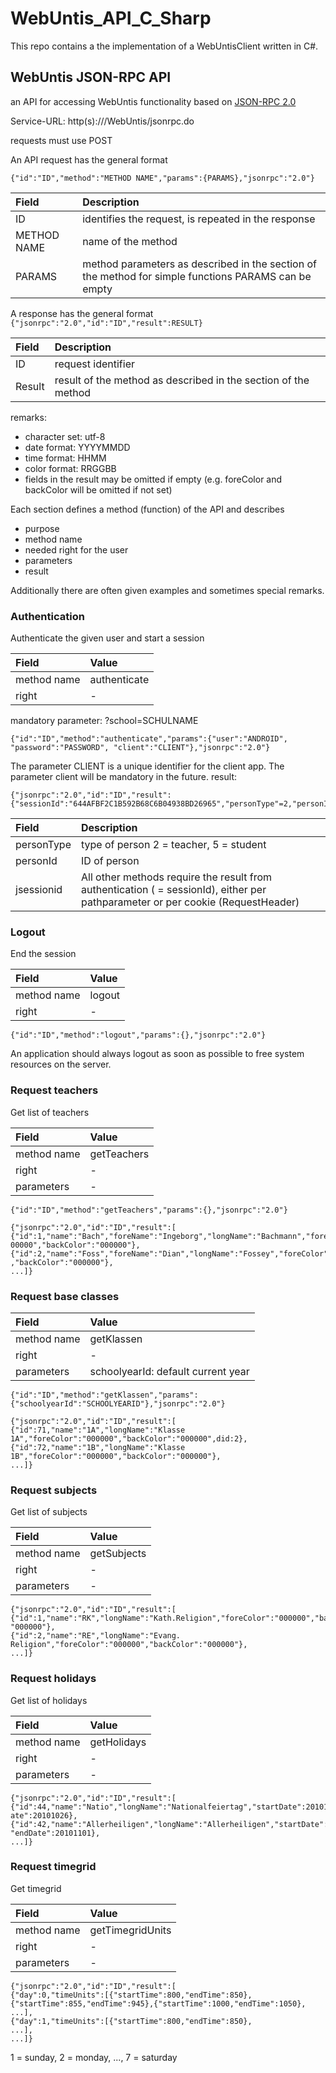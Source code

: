 # WebUntis_API_C_Sharp

This repo contains a the implementation of a WebUntisClient written in C#.

## WebUntis JSON-RPC API

an API for accessing WebUntis functionality based on [JSON-RPC 2.0]( http://groups.google.com/group/json-rpc/web/json-rpc-2-0 )

Service-URL: http(s)://<SERVER>/WebUntis/jsonrpc.do

requests must use POST

An API request has the general format

``` {"id":"ID","method":"METHOD NAME","params":{PARAMS},"jsonrpc":"2.0"} ```

| Field         | Description                                                   |
|:--------------|:--------------------------------------------------------------|
| ID            | identifies the request, is repeated in the response           |
| METHOD NAME   | name of the method                                            |
| PARAMS        | method parameters as described in the section of the method for simple functions PARAMS can be empty  |

A response has the general format
```{"jsonrpc":"2.0","id":"ID","result":RESULT}```


| Field         | Description                                                   |
|:--------------|:--------------------------------------------------------------|
| ID            | request identifier                                            |
| Result        | result of the method as described in the section of the method |

remarks:
- character set: utf-8
- date format: YYYYMMDD 
- time format: HHMM
- color format: RRGGBB
- fields in the result may be omitted if empty (e.g. foreColor and  backColor will be omitted if 
not set)

Each section defines a method (function) of the API and describes
- purpose 
- method name
- needed right for the user 
- parameters
- result

Additionally there are often given examples and sometimes special remarks.

### Authentication
Authenticate the given user and start a session

| Field         | Value        |
|:--------------|:-------------|
| method name   | authenticate |
| right         | -            |

mandatory parameter: ?school=SCHULNAME

```
{"id":"ID","method":"authenticate","params":{"user":"ANDROID", 
"password":"PASSWORD", "client":"CLIENT"},"jsonrpc":"2.0"}
```

The parameter CLIENT is a unique identifier for the client app. The parameter client will be 
mandatory in the future.
result: 
```
{"jsonrpc":"2.0","id":"ID","result":
{"sessionId":"644AFBF2C1B592B68C6B04938BD26965","personType"=2,"personId"=17}
```



| Field         | Description                                                   |
|:--------------|:--------------------------------------------------------------|
| personType | type of person 2 = teacher, 5 = student |
| personId | ID of person |
| jsessionid | All other methods require the result from authentication ( = sessionId), either per pathparameter or per cookie (RequestHeader)|

### Logout

End the session

| Field         | Value        |
|:--------------|:-------------|
| method name   | logout       |
| right         | -            |

```
{"id":"ID","method":"logout","params":{},"jsonrpc":"2.0"}
```

An application should always logout as soon as possible to free system resources on the server.

### Request teachers

Get list of teachers


| Field         | Value        |
|:--------------|:-------------|
| method name   | getTeachers  |
| right         | -            |
| parameters    | -            |

```
{"id":"ID","method":"getTeachers","params":{},"jsonrpc":"2.0"}
```

```
{"jsonrpc":"2.0","id":"ID","result":[ 
{"id":1,"name":"Bach","foreName":"Ingeborg","longName":"Bachmann","foreColor":"0
00000","backColor":"000000"}, 
{"id":2,"name":"Foss","foreName":"Dian","longName":"Fossey","foreColor":"000000"
,"backColor":"000000"}, 
...]}
```

### Request base classes


| Field         | Value        |
|:--------------|:-------------|
| method name   | getKlassen   |
| right         | -            |
| parameters    | schoolyearId: default current year |

```
{"id":"ID","method":"getKlassen","params": 
{"schoolyearId":"SCHOOLYEARID"},"jsonrpc":"2.0"}
```

```
{"jsonrpc":"2.0","id":"ID","result":[ 
{"id":71,"name":"1A","longName":"Klasse
1A","foreColor":"000000","backColor":"000000",did:2}, 
{"id":72,"name":"1B","longName":"Klasse
1B","foreColor":"000000","backColor":"000000"}, 
...]}
```

### Request subjects

Get list of subjects

| Field         | Value        |
|:--------------|:-------------|
| method name   | getSubjects  |
| right         | -            |
| parameters    | -            |


```
{"jsonrpc":"2.0","id":"ID","result":[ 
{"id":1,"name":"RK","longName":"Kath.Religion","foreColor":"000000","backColor":
"000000"}, 
{"id":2,"name":"RE","longName":"Evang.
Religion","foreColor":"000000","backColor":"000000"}, 
...]}
```


### Request holidays

Get list of holidays

| Field         | Value        |
|:--------------|:-------------|
| method name   | getHolidays  |
| right         | -            |
| parameters    | -            |

```
{"jsonrpc":"2.0","id":"ID","result":[ 
{"id":44,"name":"Natio","longName":"Nationalfeiertag","startDate":20101026,"endD
ate":20101026}, 
{"id":42,"name":"Allerheiligen","longName":"Allerheiligen","startDate":20101101,
"endDate":20101101}, 
...]}
```

### Request timegrid

Get timegrid

| Field         | Value        |
|:--------------|:-------------|
| method name   | getTimegridUnits |
| right         | -            |
| parameters    | -            |

```
{"jsonrpc":"2.0","id":"ID","result":[ 
{"day":0,"timeUnits":[{"startTime":800,"endTime":850},
{"startTime":855,"endTime":945},{"startTime":1000,"endTime":1050}, 
...],
{"day":1,"timeUnits":[{"startTime":800,"endTime":850}, 
...],
...]}
```

1 = sunday, 2 = monday, ..., 7 = saturday
